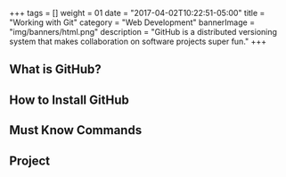 +++
tags = []
weight = 01
date = "2017-04-02T10:22:51-05:00"
title = "Working with Git"
category = "Web Development"
bannerImage = "img/banners/html.png"
description = "GitHub is a distributed versioning system that makes collaboration on software projects super fun."
+++

## What is GitHub?

## How to Install GitHub

## Must Know Commands 
## Project 



































